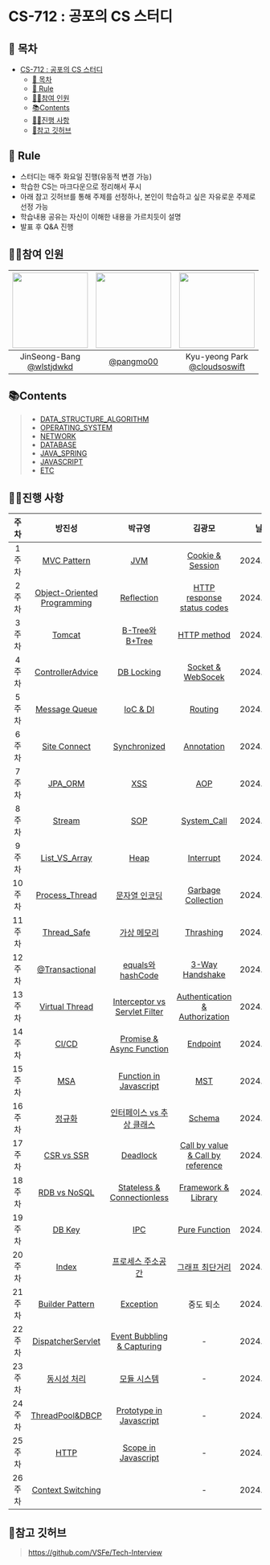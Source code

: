 # CS-712 : 공포의 CS 스터디

## 📑 목차

- [CS-712 : 공포의 CS 스터디](#cs-712--공포의-cs-스터디)
  - [📑 목차](#-목차)
  - [🌳 Rule](#-rule)
  - [💁‍♂️참여 인원](#️참여-인원)
  - [📚Contents](#contents)
  - [🏃‍♀️진행 사항](#️진행-사항)
  - [📌참고 깃허브](#참고-깃허브)

## 🌳 Rule

- 스터디는 매주 화요일 진행(유동적 변경 가능)
- 학습한 CS는 마크다운으로 정리해서 푸시
- 아래 참고 깃허브를 통해 주제를 선정하나, 본인이 학습하고 싶은 자유로운 주제로 선정 가능
- 학습내용 공유는 자신이 이해한 내용을 가르치듯이 설명
- 발표 후 Q&A 진행

## 💁‍♂️참여 인원

| <img src="https://avatars.githubusercontent.com/u/74286424?v=4" width="150" height="150"/> | <img src="https://avatars.githubusercontent.com/u/80333530?v=4" width="150" height="150"/> | <img src="https://avatars.githubusercontent.com/u/77185436?v=4" width="150" height="150"/> |
| :----------------------------------------------------------------------------------------: | :----------------------------------------------------------------------------------------: | :----------------------------------------------------------------------------------------: |
|                JinSeong-Bang<br/>[@wlstjdwkd](https://github.com/wlstjdwkd)                |                          [@pangmo00](https://github.com/pangmo00)                          |            Kyu-yeong Park<br/>[@cloudsoswift](https://github.com/cloudsoswift)             |

## 📚Contents

> - [DATA_STRUCTURE_ALGORITHM](01-DATA_STRUCTURE_ALGORITHM)
> - [OPERATING_SYSTEM](02-OPERATING_SYSTEM)
> - [NETWORK](03-NETWORK)
> - [DATABASE](04-DATABASE)
> - [JAVA_SPRING](07-JAVA_SPRING)
> - [JAVASCRIPT](08-JAVASCRIPT)
> - [ETC](05-ETC)

## 🏃‍♀️진행 사항

|  주차  |                                                                 방진성                                                                 |                                       박규영                                        |                                                         김광모                                                          |     날짜     |
|:----:|:-----------------------------------------------------------------------------------------------------------------------------------:| :---------------------------------------------------------------------------------: |:--------------------------------------------------------------------------------------------------------------------:|:----------:|
| 1주차  |                                           [MVC Pattern](05-ETC/8_MVC%20Pattern/Readme.md)                                           |                        [JVM](07-JAVA_SPRING/1_JVM/Readme.md)                        |                          [Cookie & Session](03-NETWORK/1_Cookie%20%26%20Session/Readme.md)                           | 2024.01.30 |
| 2주차  | [Object-Oriented Programming](05-ETC/4_%EA%B0%9D%EC%B2%B4%EC%A7%80%ED%96%A5%ED%94%84%EB%A1%9C%EA%B7%B8%EB%9E%98%EB%B0%8D/Readme.md) |                 [Reflection](07-JAVA_SPRING/4_Reflection/Readme.md)                 |                [HTTP response status codes](03-NETWORK/2_HTTP%20response%20status%20codes/Readme.md)                 | 2024.02.06 |
| 3주차  |                                            [Tomcat](07-JAVA_SPRING/18_Tomcat/Readme.md)                                             |              [B-Tree와 B+Tree](04-DATABASE/10_B-TREE_B+TREE/Readme.md)              |                                 [HTTP method](03-NETWORK/3_Http%20Method/Readme.md)                                  | 2024.02.13 |
| 4주차  |                                  [ControllerAdvice](07-JAVA_SPRING/19_ControllerAdvice/Readme.md)                                   |                  [DB Locking](04-DATABASE/11_DB-Locking/Readme.md)                  |                       [Socket & WebSocek](03-NETWORK/5_Socket%20%26%20Web%20Socket/Readme.md)                        | 2024.02.20 |
| 5주차  |                                        [Message Queue](05-ETC/17_Message%20Queue/Readme.md)                                         |                   [IoC & DI](07-JAVA_SPRING/11_IoC-DI/Readme.md)                    |                                    [Routing](03-NETWORK/17_Forwarding/Readme.md)                                     | 2024.02.27 |
| 6주차  |                                       [Site Connect](03-NETWORK/13_Site%20Connect/Readme.md)                                        |               [Synchronized](07-JAVA_SPRING/7_Synchronized/Readme.md)               |                                 [Annotation](07-JAVA_SPRING/17_Annotation/Readme.md)                                 | 2024.03.06 |
| 7주차  |                                           [JPA_ORM](07-JAVA_SPRING/15_JPA-ORM/Readme.md)                                            |                         [XSS](03-NETWORK/21_XSS/Readme.md)                          |                                        [AOP](07-JAVA_SPRING/12_AOP/Readme.md)                                        | 2024.03.12 |
| 8주차  |                                             [Stream](07-JAVA_SPRING/8_Stream/Readme.md)                                             |                         [SOP](03-NETWORK/15_SOP/Readme.md)                          |                              [System_Call](02-OPERATING_SYSTEM/1.System_Call/Readme.md)                              | 2024.03.20 |
| 9주차  |                                 [List_VS_Array](01-DATA_STRUCTURE_ALGORITHM/2_LinkedList/Readme.md)                                 |                [Heap](01-DATA_STRUCTURE_ALGORITHM/6_Heap/Readme.md)                 |                                [Interrupt](02-OPERATING_SYSTEM/2_Interrupt/Readme.md)                                | 2024.03.27 |
| 10주차 |                                   [Process_Thread](02-OPERATING_SYSTEM/3_ProcessThread/Readme.md)                                   |               [문자열 인코딩](05-ETC/15-Character_Encoding/Readme.md)               |                             [Garbage Collection](05-ETC/10_Garbage_Collection/Readme.md)                             | 2024.04.02 |
| 11주차 |                                     [Thread_Safe](02-OPERATING_SYSTEM/12_ThreadSafe/Readme.md)                                      |           [가상 메모리](02-OPERATING_SYSTEM/17_Virtual-Memory/Readme.md)            |                               [Thrashing](02-OPERATING_SYSTEM/16.Thrashing/Readme.md)                                | 2024.04.10 |
| 12주차 |                                   [@Transactional](07-JAVA_SPRING%2F16_Transactional%2FReadme.md)                                   |          [equals와 hashCode](07-JAVA_SPRING/10_equals-hashCode/Readme.md)           |                              [3-Way Handshake](03-NETWORK/11_3-Way-Handshake/Readme.md)                              | 2024.04.16 |
| 13주차 |                                   [Virtual Thread](07-JAVA_SPRING%2F20_VirtualThread%2FReadme.md)                                   |   [Interceptor vs Servlet Filter](07-JAVA_SPRING/13_Interceptor-Filter/Readme.md)   |              [Authentication & Authorization](05-ETC/12_Authentication%20%26%20Authorization/Readme.md)              | 2024.04.23 |
| 14주차 |                                                [CI/CD](05-ETC%2F2_CI_CD%2FReadme.md)                                                |         [Promise & Async Function](08-JAVASCRIPT/1_Promise-async/Readme.md)         |                                     [Endpoint](03-NETWORK/22_Endpoint/Readme.md)                                     | 2024.04.30 |
| 15주차 |                                                 [MSA](05-ETC%2F18_MSA%2FReadme.md)                                                  |            [Function in Javascript](08-JAVASCRIPT/2_Function/Readme.md)             |                                [MST](./01-DATA_STRUCTURE_ALGORITHM/12_MST/Readme.md)                                 | 2024.05.09 |
| 16주차 |                                          [정규화](04-DATABASE%2F7_Normalization%2FReadme.md)                                           | [인터페이스 vs 추상 클래스](07-JAVA_SPRING/3_Interface-vs-Abstract-Class/Readme.md) |                                      [Schema](04-DATABASE/13_Schema/Readme.md)                                       | 2024.05.14 |
| 17주차 |                                      [CSR vs SSR](03-NETWORK%2F23_CSR%20vs%20SSR%2FReadme.md)                                       |                [Deadlock](02-OPERATING_SYSTEM/9_Deadlock/Readme.md)                 |              [Call by value & Call by reference](05-ETC/6_Call-by-value%26Call-by-reference/Readme.md)               | 2024.05.24 |
| 18주차 |                                    [RDB vs NoSQL](04-DATABASE%2F2_RDB%20vs%20NoSQL%2FReadme.md)                                     |     [Stateless & Connectionless](03-NETWORK/16_Stateless-Connectless/Readme.md)     |                                            [Framework & Library](05-ETC/)                                            | 2024.05.29 |
| 19주차 |                                              [DB Key](04-DATABASE%2F1_Key%2FReadme.md)                                              |                     [IPC](02-OPERATING_SYSTEM/11_IPC/Readme.md)                     |                                 [Pure Function](05-ETC/7_Pure%20Function/Readme.md)                                  | 2024.06.04 |
| 20주차 |                                             [Index](04-DATABASE%2F5_Index%2FReadme.md)                                              |        [프로세스 주소공간](02-OPERATING_SYSTEM/4_Process-Address-Space/Readme.md)                                                                             | [그래프 최단거리](01-DATA_STRUCTURE_ALGORITHM/10.%EA%B7%B8%EB%9E%98%ED%94%84%EC%B5%9C%EB%8B%A8%EA%B1%B0%EB%A6%AC/Readme.md) | 2024.06.11 |
| 21주차 |                                      [Builder Pattern](05-ETC%2F19_BuilderPattern%2FReadme.md)                                      |          [Exception](07-JAVA_SPRING/6_Exception/Readme.md)                                                                      |                                                        중도 퇴소                                                         | 2024.06.19 |
| 22주차 |                               [DispatcherServlet](07-JAVA_SPRING%2F14_DispatcherServlet%2FReadme.md)                                |          [Event Bubbling & Capturing](08-JAVASCRIPT/3_Event-Bubbling-Capturing/Readme.md)                                                                      |                                                          -                                                           | 2024.06.25 |
| 23주차 |                                            [동시성 처리](05-ETC%2F20_Concurrency%2FReadme.md)                                            |    [모듈 시스템](08-JAVASCRIPT/4_Module-System/Readme.md)                                                                            |                                                          -                                                           | 2024.07.02 |
| 24주차 |                                    [ThreadPool&DBCP](05-ETC%2F21_threadpool%26dpcp%2FReadme.md)                                     |       [Prototype in Javascript](08-JAVASCRIPT/5_Prototype/Readme.md)                                                                          |                                                          -                                                           | 2024.07.09 |
| 25주차 |                                               [HTTP](03-NETWORK%2F4_HTTP%2FReadme.md)                                               |        [Scope in Javascript](08-JAVASCRIPT/6_Scope/Readme.md)                                                                        |                                                          -                                                           | 2024.07.16 |
| 26주차 |                              [Context Switching](02-OPERATING_SYSTEM%2F6_ContextSwitching%2FReadme.md)                              |                                                                                |                                                          -                                                           | 2024.07.23 |



[//]: # "지우지 말 것/복사용임"
[//]: # "| 주차 |                                                                                                  |                                                                                |                                       | 2024.. |"

## 📌참고 깃허브

> https://github.com/VSFe/Tech-Interview
